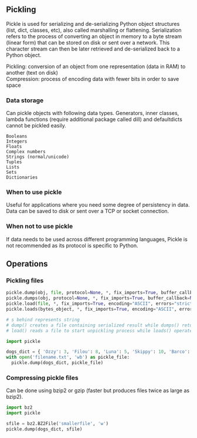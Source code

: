 ## Pickling

Pickle is used for serializing and de-serializing Python object structures (list, dict, classes, etc), also called marshalling or flattening. Serialization refers to the process of converting an object in memory to a byte stream (linear form) that can be stored on disk or sent over a network. This character stream can then be later retrieved and de-serialized back to a Python object.

Pickling: conversion of an object from one representation (data in RAM) to another (text on disk)  
Compression: process of encoding data with fewer bits in order to save space

### Data storage

Can pickle objects with following data types. Generators, inner classes, lambda functions (require additional package called dill) and defaultdicts cannot be pickled easily.

```
Booleans
Integers
Floats
Complex numbers
Strings (normal/unicode)
Tuples
Lists
Sets
Dictionaries
```

### When to use pickle

Useful for applications where you need some degree of persistency in data. Data can be saved to disk or sent over a TCP or socket connection.

### When not to use pickle

If data needs to be used across different programming languages, Pickle is not recommended as its protocol is specific to Python.

## Operations

### Pickling files

```py
pickle.dump(obj, file, protocol=None, *, fix_imports=True, buffer_callback=None)
pickle.dumps(obj, protocol=None, *, fix_imports=True, buffer_callback=None)
pickle.load(file, *, fix_imports=True, encoding="ASCII", errors="strict", buffers=None)
pickle.loads(bytes_object, *, fix_imports=True, encoding="ASCII", errors="strict", buffers=None)

# s behind represents string
# dump() creates a file containing serialized result while dumps() returns a byte string
# load() reads a file to start unpickling process while loads() operates on a string
```

```py
import pickle

dogs_dict = { 'Ozzy': 3, 'Filou': 8, 'Luna': 5, 'Skippy': 10, 'Barco': 12, 'Balou': 9, 'Laika': 16 }
with open('filename.txt', 'wb') as pickle_file:
  pickle.dump(dogs_dict, pickle_file)
```

### Compressing pickle files

Can be done using bzip2 or gzip (faster but produces files twice as large as bzip2).

```py
import bz2
import pickle

sfile = bz2.BZ2File('smallerfile', 'w')
pickle.dump(dogs_dict, sfile)
```
